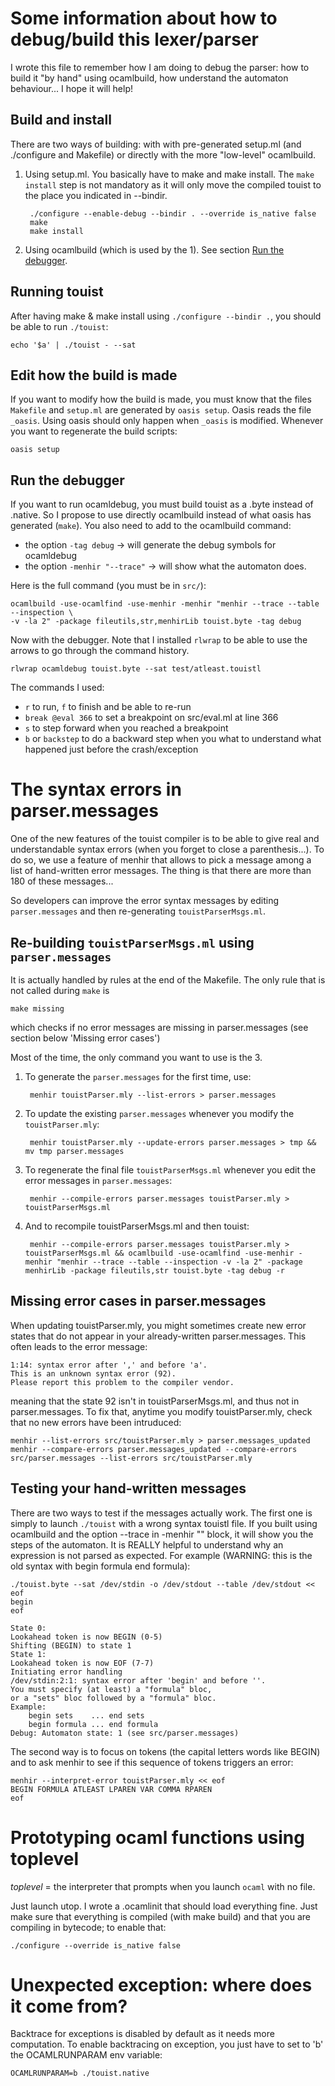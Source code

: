 Some information about how to debug/build this lexer/parser
===========================================================
I wrote this file to remember how I am doing to debug the parser: how to build
it "by hand" using ocamlbuild, how understand the automaton behaviour... I hope
it will help!

## Build and install ##
There are two ways of building: with with pre-generated setup.ml (and
./configure and Makefile) or directly with the more "low-level" ocamlbuild.

1. Using setup.ml. You basically have to make and make install. The
`make install` step is not mandatory as it will only move the compiled touist
to the place you indicated in --bindir.

        ./configure --enable-debug --bindir . --override is_native false
        make
        make install

2. Using ocamlbuild (which is used by the 1). See section [Run the debugger](#run-the-debugger).


## Running touist ##
After having make & make install using `./configure --bindir .`, you should be
able to run `./touist`:

    echo '$a' | ./touist - --sat


## Edit how the build is made ##
If you want to modify how the build is made, you must know that the files
`Makefile` and `setup.ml` are generated by `oasis setup`. Oasis reads the
file `_oasis`. Using oasis should only happen when `_oasis` is modified.
Whenever you want to regenerate the build scripts:

    oasis setup


## Run the debugger ##

If you want to run ocamldebug, you must build touist as a .byte instead of
.native. So I propose to use directly ocamlbuild instead of what oasis
has generated (`make`). You also need to add to the ocamlbuild command:
- the option `-tag debug` -> will generate the debug symbols for ocamldebug
- the option `-menhir "--trace"` -> will show what the automaton does.

Here is the full command (you must be in `src/`):

    ocamlbuild -use-ocamlfind -use-menhir -menhir "menhir --trace --table --inspection \
    -v -la 2" -package fileutils,str,menhirLib touist.byte -tag debug

Now with the debugger. Note that I installed `rlwrap` to be able to use the
arrows to go through the command history.

    rlwrap ocamldebug touist.byte --sat test/atleast.touistl

The commands I used:
- `r` to run, `f` to finish and be able to re-run
- `break @eval 366` to set a breakpoint on src/eval.ml at line 366
- `s` to step forward when you reached a breakpoint
- `b` or `backstep` to do a backward step when you what to understand what
  happened just before the crash/exception



The syntax errors in parser.messages
====================================
One of the new features of the touist compiler is to be able to give real
and understandable syntax errors (when you forget to close a parenthesis...).
To do so, we use a feature of menhir that allows to pick a message among a
list of hand-written error messages. The thing is that there are more than
180 of these messages...

So developers can improve the error syntax messages by editing
`parser.messages` and then re-generating `touistParserMsgs.ml`.


## Re-building `touistParserMsgs.ml` using `parser.messages` ##

It is actually handled by rules at the end of the Makefile. The only
rule that is not called during `make` is

    make missing

which checks if no error messages are missing in parser.messages
(see section below 'Missing error cases')

Most of the time, the only command you want to use is the 3.

1. To generate the `parser.messages` for the first time, use:

        menhir touistParser.mly --list-errors > parser.messages

2. To update the existing `parser.messages` whenever you modify the `touistParser.mly`:

        menhir touistParser.mly --update-errors parser.messages > tmp && mv tmp parser.messages

3. To regenerate the final file `touistParserMsgs.ml` whenever you edit the error
messages in `parser.messages`:

        menhir --compile-errors parser.messages touistParser.mly > touistParserMsgs.ml

4. And to recompile touistParserMsgs.ml and then touist:

        menhir --compile-errors parser.messages touistParser.mly > touistParserMsgs.ml && ocamlbuild -use-ocamlfind -use-menhir -menhir "menhir --trace --table --inspection -v -la 2" -package menhirLib -package fileutils,str touist.byte -tag debug -r

## Missing error cases in parser.messages
When updating touistParser.mly, you might sometimes create new error states
that do not appear in your already-written parser.messages.
This often leads to the error message:
```
1:14: syntax error after ',' and before 'a'.
This is an unknown syntax error (92).
Please report this problem to the compiler vendor.
```
meaning that the state 92 isn't in touistParserMsgs.ml, and thus not in
parser.messages. To fix that, anytime you modify touistParser.mly, check that
no new errors have been intruduced:

```
menhir --list-errors src/touistParser.mly > parser.messages_updated
menhir --compare-errors parser.messages_updated --compare-errors src/parser.messages --list-errors src/touistParser.mly
```

## Testing your hand-written messages ##
There are two ways to test if the messages actually work. The first one
is simply to launch `./touist` with a wrong syntax touistl file. If you built
using ocamlbuild and the option --trace in -menhir "" block, it will show you
the steps of the automaton. It is REALLY helpful to understand why an expression
is not parsed as expected. For example (WARNING: this is the old syntax with
begin formula end formula):

```
./touist.byte --sat /dev/stdin -o /dev/stdout --table /dev/stdout << eof
begin
eof

State 0:
Lookahead token is now BEGIN (0-5)
Shifting (BEGIN) to state 1
State 1:
Lookahead token is now EOF (7-7)
Initiating error handling
/dev/stdin:2:1: syntax error after 'begin' and before ''.
You must specify (at least) a "formula" bloc,
or a "sets" bloc followed by a "formula" bloc.
Example:
    begin sets    ... end sets
    begin formula ... end formula
Debug: Automaton state: 1 (see src/parser.messages)
```

The second way is to focus on tokens (the capital letters words like BEGIN)
and to ask menhir to see if this sequence of tokens triggers an error:

```
menhir --interpret-error touistParser.mly << eof
BEGIN FORMULA ATLEAST LPAREN VAR COMMA RPAREN
eof
```


Prototyping ocaml functions using toplevel
==========================================
*toplevel* = the interpreter that prompts when you launch `ocaml` with no file.

Just launch utop. I wrote a .ocamlinit that should load everything fine.
Just make sure that everything is compiled (with make build) and that
you are compiling in bytecode; to enable that:

    ./configure --override is_native false

Unexpected exception: where does it come from?
=============================================
Backtrace for exceptions is disabled by default as it needs more computation.
To enable backtracing on exception, you just have to set to 'b' the
OCAMLRUNPARAM env variable:

    OCAMLRUNPARAM=b ./touist.native
